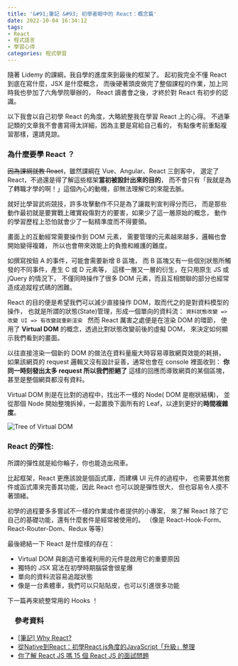 ```yaml
---
title: '&#91;筆記 &#93; 初學者眼中的 React：概念篇'
date: 2022-10-04 16:34:12
tags:
- React
- 程式語言
- 學習心得
categories: 程式學習
---
```

隨著 Lidemy 的課綱，我自學的進度來到最後的框架了。
起初我完全不懂 React 到底在寫什麼，JSX 是什麼概念，
而後硬著頭皮做完了整個課程的作業，加上同時我也參加了六角學院舉辦的，
React 讀書會之後，才終於對 React 有初步的認識。

以下我會以自己初學 React 的角度，大略統整我在學習 React 上的心得。
不過筆記類的文章我不會書寫得太詳細，因為主要是寫給自己看的，
有點像考前重點複習那樣，還請見諒。
<!-- more -->
### 為什麼要學 React ？
~~因為課綱就教 React~~，雖然課綱在 Vue、Angular、React 三劍客中，
選定了 React，不過還是得了解這些框架**當初被設計出來的目的**，
而不會只有「我就是為了轉職才學的啊！」這個內心的動機，卻無法理解它的來龍去脈。

就好比學習武術競技，許多攻擊動作不只是為了讓裁判宣判得分而已，
而是那些動作最初就是要實戰上確實殺傷對方的要害，如果少了這一層原始的概念，
動作的學習歷程上恐怕就會少了一點精準度而不得要領。

畫面上的互動經常需要操作到 DOM 元素，
需要管理的元素越來越多，邏輯也會開始變得複雜，
所以也會帶來效能上的負擔和維護的難度。

如撰寫按鈕 A 的事件，可能會需要新增 B 區塊，
而 B 區塊又有一些個別狀態所觸發的不同事件，產生 C 或 D 元素等，
這樣一層又一層的衍生，在只用原生 JS 或 jQuery 的情況下，
不僅同時操作了很多 DOM 元素，而且互相關聯的部分也經常造成追蹤程式碼的困難。

React 的目的便是希望我們可以減少直接操作 DOM，取而代之的是對資料模型的操作，
也就是所謂的狀態(State)管理，形成一個單向的資料流：
```資料狀態改變 => 改變 UI => 有改變就重新渲染 ```
然而 React 厲害之處便是在渲染 DOM 的環節，
使用了 **Virtual DOM** 的概念，透過比對狀態改變前後的虛擬 DOM，
來決定如何顯示我們看到的畫面。

以往直接渲染一個新的 DOM 的做法在資料量龐大時容易導致網頁效能的耗損，
如果該網頁的 request 邏輯又沒有設計妥善，通常也會在 console 裡面收到：
**你同一時刻發出太多 request 所以我們拒絕了** 這樣的回應而導致網頁的某個區塊，
甚至是整個網頁都沒有資料。

Virtual DOM 則是在比對的過程中，找出不一樣的 Node( DOM 是樹狀結構)，
並從那個 Node 開始整塊拆掉，一起置換下面所有的 Leaf，以達到更好的**時間複雜度**。

![Tree of Virtual DOM](https://i1.wp.com/programmingwithmosh.com/wp-content/uploads/2018/11/lnrn_0201.png)

### React 的彈性:

所謂的彈性就是給你輪子，你也能造出飛車。

比起框架，React 更應該說是個函式庫，而建構 UI 元件的過程中，
也需要其他套件或函式庫來完善其功能，因此 React 也可以說是彈性很大，
但也容易令人摸不著頭緒。

初學的過程要多多嘗試不一樣的作業或作者提供的小專案，
來了解 React 除了它自己的基礎功能，還有什麼套件是經常被使用的。
（像是 React-Hook-Form、React-Router-Dom、Redux 等等）

最後總結一下 React 是什麼樣的存在：
+ Virtual DOM 與創造可重複利用的元件是啟用它的重要原因
+ 獨特的 JSX 寫法在初學時期腦袋會很星爆
+ 單向的資料流容易追蹤狀態
+ 像是一台素體車，我們可以只貼貼皮，也可以引進很多功能

下一篇再來統整常用的 Hooks ！

### 　參考資料
+ [[筆記] Why React?](https://medium.com/%E9%BA%A5%E5%85%8B%E7%9A%84%E5%8D%8A%E8%B7%AF%E5%87%BA%E5%AE%B6%E7%AD%86%E8%A8%98/%E7%AD%86%E8%A8%98-why-react-424f2abaf9a2)
+ [從Native到React：初學React.js角度的JavaScript「升級」整理](https://hackmd.io/@BOBYZH/H1JqsfYg9)
+ [你了解 React JS 嗎 15 個 React JS 的面試問題](https://linyencheng.github.io/2021/05/07/react-interview-questions/#React-%E6%9C%89%E4%BB%80%E9%BA%BC%E7%BC%BA%E9%BB%9E%E5%92%8C%E9%99%90%E5%88%B6)